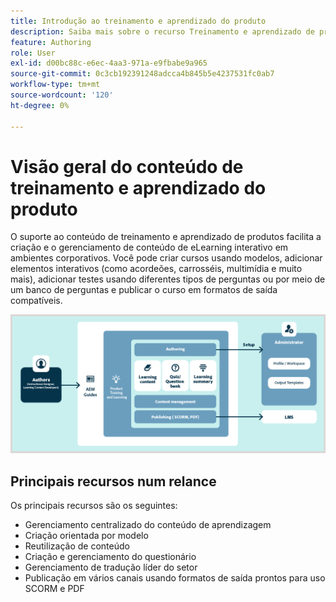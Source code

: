 ```yaml
---
title: Introdução ao treinamento e aprendizado do produto
description: Saiba mais sobre o recurso Treinamento e aprendizado de produto presente no Adobe Experience Manager Guides.
feature: Authoring
role: User
exl-id: d00bc88c-e6ec-4aa3-971a-e9fbabe9a965
source-git-commit: 0c3cb192391248adcca4b845b5e4237531fc0ab7
workflow-type: tm+mt
source-wordcount: '120'
ht-degree: 0%

---
```


# Visão geral do conteúdo de treinamento e aprendizado do produto

O suporte ao conteúdo de treinamento e aprendizado de produtos facilita a criação e o gerenciamento de conteúdo de eLearning interativo em ambientes corporativos. Você pode criar cursos usando modelos, adicionar elementos interativos (como acordeões, carrosséis, multimídia e muito mais), adicionar testes usando diferentes tipos de perguntas ou por meio de um banco de perguntas e publicar o curso em formatos de saída compatíveis.

![](assets/learning-and-training-content-components-new.png)

## Principais recursos num relance

Os principais recursos são os seguintes:

- Gerenciamento centralizado do conteúdo de aprendizagem
- Criação orientada por modelo
- Reutilização de conteúdo
- Criação e gerenciamento do questionário
- Gerenciamento de tradução líder do setor
- Publicação em vários canais usando formatos de saída prontos para uso SCORM e PDF
